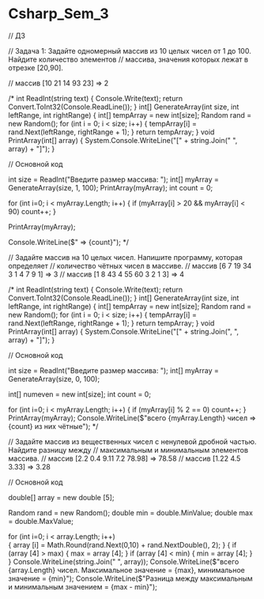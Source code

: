 # Csharp_Sem_3
// ДЗ

// Задача 1: Задайте одномерный массив из 10 целых чисел от 1 до 100. Найдите количество элементов
// массива, значения которых лежат в отрезке [20,90]. 

// массив [10 21 14 93 23] => 2

/*
int ReadInt(string text)
{
Console.Write(text);
return Convert.ToInt32(Console.ReadLine());
}
int[] GenerateArray(int size, int leftRange, int rightRange)
{
int[] tempArray = new int[size];
Random rand = new Random();
for (int i = 0; i < size; i++)
{
tempArray[i] = rand.Next(leftRange, rightRange + 1);
}
return tempArray;
}
void PrintArray(int[] array)
{
System.Console.WriteLine("[" + string.Join("  ", array) + "]");
}

// Основной код

int size = ReadInt("Введите размер массива: ");
int[] myArray = GenerateArray(size, 1, 100);
PrintArray(myArray);
int count = 0;

for (int i=0; i < myArray.Length; i++)
 {
    if (myArray[i] > 20 && myArray[i] < 90)
    count++;
 }

PrintArray(myArray);

Console.WriteLine($" => {count}");
*/


// Задайте массив на 10 целых чисел. Напишите программу, которая определяет
// количество чётных чисел в массиве.
// массив [6 7 19 34 3 1 4 7 9 1] => 3
// массив [1 8 43 4 55 60 3 2 1 3] => 4

/*
int ReadInt(string text)
{
Console.Write(text);
return Convert.ToInt32(Console.ReadLine());
}
int[] GenerateArray(int size, int leftRange, int rightRange)
{
int[] tempArray = new int[size];
Random rand = new Random();
for (int i = 0; i < size; i++)
{
tempArray[i] = rand.Next(leftRange, rightRange + 1);
}
return tempArray;
}
void PrintArray(int[] array)
{
System.Console.WriteLine("[" + string.Join(", ", array) + "]");
}

// Основной код


int size = ReadInt("Введите размер массива: ");
int[] myArray = GenerateArray(size, 0, 100);

int[] numeven = new int[size];
int count = 0;

for (int i=0; i < myArray.Length; i++) 
{
if (myArray[i] % 2 == 0)
count++;
}
PrintArray(myArray);
Console.WriteLine($"всего {myArray.Length} чисел => {count} из них чётные");
*/


// Задайте массив из вещественных чисел с ненулевой дробной частью. Найдите разницу между
// максимальным и минимальным элементов массива.
// массив [2.2 0.4 9.11 7.2 78.98] => 78.58
// массив [1.22 4.5 3.33] => 3.28



// Основной код

double[] array = new double [5];

Random rand = new Random();
double min = double.MinValue;
double max = double.MaxValue;

for (int i=0; i < array.Length; i++)  
{
    array [i] = Math.Round(rand.Next(0,10) + rand.NextDouble(), 2);
}
{
if (array [4] > max)
        {
            max = array [4];
        }
    if (array [4] < min)
        {
            min = array [4];
        }
}
Console.WriteLine(string.Join(" ", array));
Console.WriteLine($"всего {array.Length} чисел. Максимальное значение = {max}, минимальное значение = {min}");
Console.WriteLine($"Разница между максимальным и минимальным значением = {max - min}");


